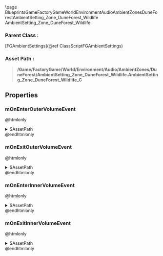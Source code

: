 \page BlueprintsGameFactoryGameWorldEnvironmentAudioAmbientZonesDuneForestAmbientSetting_Zone_DuneForest_Wildlife AmbientSetting_Zone_DuneForest_Wildlife
### Parent Class :
[FGAmbientSettings](@ref ClassScriptFGAmbientSettings)
### Asset Path :
<b><blockquote>/Game/FactoryGame/World/Environment/Audio/AmbientZones/DuneForest/AmbientSetting_Zone_DuneForest_Wildlife.AmbientSetting_Zone_DuneForest_Wildlife_C</blockquote></b>
## Properties

### mOnEnterOuterVolumeEvent
@htmlonly
<details>
 <summary>$AssetPath</summary>
<b><a href="_blueprints_game_factory_game_world_environment_audio_ambient_zones_dune_forest_play__zone__eastern_dune_forest__day_night__wildlife__outer.html"><blockquote>Play_Zone_EasternDuneForest_DayNight_Wildlife_Outer</blockquote></a></b>
</details>
@endhtmlonly

### mOnExitOuterVolumeEvent
@htmlonly
<details>
 <summary>$AssetPath</summary>
<b><a href="_blueprints_game_factory_game_world_environment_audio_ambient_zones_dune_forest_stop__zone__eastern_dune_forest__day_night__wildlife__outer.html"><blockquote>Stop_Zone_EasternDuneForest_DayNight_Wildlife_Outer</blockquote></a></b>
</details>
@endhtmlonly

### mOnEnterInnerVolumeEvent
@htmlonly
<details>
 <summary>$AssetPath</summary>
<b><a href="_blueprints_game_factory_game_world_environment_audio_ambient_zones_dune_forest_play__zone__eastern_dune_forest__day_night__wildlife__inner.html"><blockquote>Play_Zone_EasternDuneForest_DayNight_Wildlife_Inner</blockquote></a></b>
</details>
@endhtmlonly

### mOnExitInnerVolumeEvent
@htmlonly
<details>
 <summary>$AssetPath</summary>
<b><a href="_blueprints_game_factory_game_world_environment_audio_ambient_zones_dune_forest_stop__zone__eastern_dune_forest__day_night__wildlife__inner.html"><blockquote>Stop_Zone_EasternDuneForest_DayNight_Wildlife_Inner</blockquote></a></b>
</details>
@endhtmlonly

